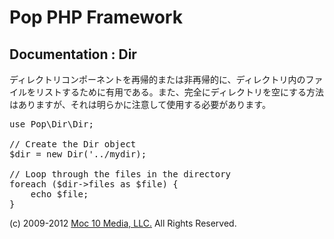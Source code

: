 Pop PHP Framework
=================

Documentation : Dir
-------------------

ディレクトリコンポーネントを再帰的または非再帰的に、ディレクトリ内のファイルをリストするために有用である。また、完全にディレクトリを空にする方法はありますが、それは明らかに注意して使用する必要があります。

<pre>
use Pop\Dir\Dir;

// Create the Dir object
$dir = new Dir('../mydir);

// Loop through the files in the directory
foreach ($dir->files as $file) {
    echo $file;
}
</pre>

(c) 2009-2012 [Moc 10 Media, LLC.](http://www.moc10media.com) All Rights Reserved.
